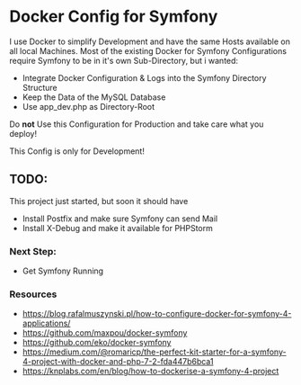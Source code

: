 # Docker Config for Symfony

I use Docker to simplify Development and have the same Hosts available on all
local Machines. Most of the existing Docker for Symfony
Configurations require Symfony to be in it's own Sub-Directory, 
but i wanted:

- Integrate Docker Configuration & Logs into the Symfony Directory Structure
- Keep the Data of the MySQL Database
- Use app_dev.php as Directory-Root

Do **not** Use this Configuration for Production 
and take care what you deploy!

This Config is only for Development!

## TODO:

This project just started, but soon it should have

- Install Postfix and make sure Symfony can send Mail
- Install X-Debug and make it available for PHPStorm

### Next Step:

- Get Symfony Running

### Resources

- https://blog.rafalmuszynski.pl/how-to-configure-docker-for-symfony-4-applications/
- https://github.com/maxpou/docker-symfony
- https://github.com/eko/docker-symfony
- https://medium.com/@romaricp/the-perfect-kit-starter-for-a-symfony-4-project-with-docker-and-php-7-2-fda447b6bca1
- https://knplabs.com/en/blog/how-to-dockerise-a-symfony-4-project
